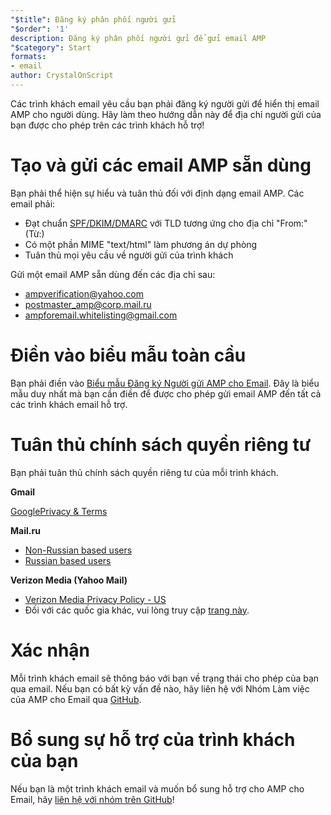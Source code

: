 ```yaml
---
"$title": Đăng ký phân phối người gửi
"$order": '1'
description: Đăng ký phân phối người gửi để gửi email AMP
"$category": Start
formats:
- email
author: CrystalOnScript
---
```


Các trình khách email yêu cầu bạn phải đăng ký người gửi để hiển thị email AMP cho người dùng. Hãy làm theo hướng dẫn này để địa chỉ người gửi của bạn được cho phép trên các trình khách hỗ trợ!

# Tạo và gửi các email AMP sẵn dùng

Bạn phải thể hiện sự hiểu và tuân thủ đối với định dạng email AMP. Các email phải:

- Đạt chuẩn [SPF/DKIM/DMARC](https://support.google.com/a/answer/33786?hl=en) với TLD tương ứng cho địa chỉ "From:" (Từ:)
- Có một phần MIME "text/html" làm phương án dự phòng
- Tuân thủ mọi yêu cầu về người gửi của trình khách

Gửi một email AMP sẵn dùng đến các địa chỉ sau:

- ampverification@yahoo.com
- postmaster_amp@corp.mail.ru
- ampforemail.whitelisting@gmail.com

# Điền vào biểu mẫu toàn cầu

Bạn phải điền vào [Biểu mẫu Đăng ký Người gửi AMP cho Email](https://docs.google.com/forms/d/e/1FAIpQLSdso95e7UDLk_R-bnpzsAmuUMDQEMUgTErcfGGItBDkghHU2A/viewform?gxids=7628). Đây là biểu mẫu duy nhất mà bạn cần điền để được cho phép gửi email AMP đến tất cả các trình khách email hỗ trợ.

# Tuân thủ chính sách quyền riêng tư

Bạn phải tuân thủ chính sách quyền riêng tư của mỗi trình khách.

**Gmail**

[GooglePrivacy & Terms](https://policies.google.com/privacy)

**Mail.ru**

- [Non-Russian based users](https://help.mail.ru/engmail-help/privacy)
- [Russian based users](https://agent.mail.ru/legal/privacypolicy/en)

**Verizon Media (Yahoo Mail)**

- [Verizon Media Privacy Policy - US](https://www.verizonmedia.com/policies/us/en/verizonmedia/privacy/index.html)
- Đối với các quốc gia khác, vui lòng truy cập [trang này](https://www.verizonmedia.com/policies/).

# Xác nhận

Mỗi trình khách email sẽ thông báo với bạn về trạng thái cho phép của bạn qua email. Nếu bạn có bất kỳ vấn đề nào, hãy liên hệ với Nhóm Làm việc của AMP cho Email qua [GitHub](https://github.com/ampproject/wg-amp4email).

# Bổ sung sự hỗ trợ của trình khách của bạn

Nếu bạn là một trình khách email và muốn bổ sung hỗ trợ cho AMP cho Email, hãy [liên hệ với nhóm trên GitHub](https://github.com/ampproject/wg-amp4email/)!
